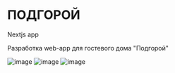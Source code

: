 # ПОДГОРОЙ
Nextjs app 

Разработка web-app для гостевого дома "Подгорой"

![image](https://github.com/MatteyGG/podgroy_web/assets/49521885/b5e33b5f-06b9-43c1-8f4b-4c86254f1a4e)
![image](https://github.com/MatteyGG/podgroy_web/assets/49521885/bbcdba95-5b46-435b-acb0-e0b19ec03abe)
![image](https://github.com/MatteyGG/podgroy_web/assets/49521885/bc38d99e-1f26-47e4-9137-195e18eb5dc3)

